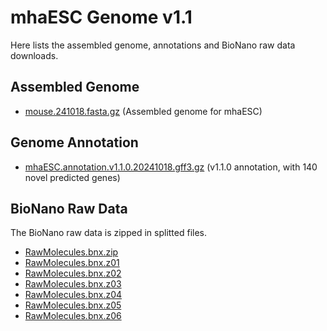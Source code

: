 # mhaESC Genome v1.1

Here lists the assembled genome, annotations and BioNano raw data downloads.

## Assembled Genome

- [mouse.241018.fasta.gz](https://github.com/yulab-ql/mhaESC_genome/releases/download/upd_rmvector/mouse.241018.v1.1.0.combined.fasta.gz) (Assembled genome for mhaESC)


## Genome Annotation

- [mhaESC.annotation.v1.1.0.20241018.gff3.gz](https://github.com/yulab-ql/mhaESC_genome/releases/download/upd_rmvector/mhaESC.annotation.v1.1.0.20241018.gff3.gz) (v1.1.0 annotation, with 140 novel predicted genes)

## BioNano Raw Data

The BioNano raw data is zipped in splitted files.

- [RawMolecules.bnx.zip](https://github.com/yulab-ql/mhaESC_genome/releases/download/bionano/RawMolecules.bnx.zip)
- [RawMolecules.bnx.z01](https://github.com/yulab-ql/mhaESC_genome/releases/download/bionano/RawMolecules.bnx.z01)
- [RawMolecules.bnx.z02](https://github.com/yulab-ql/mhaESC_genome/releases/download/bionano/RawMolecules.bnx.z02)
- [RawMolecules.bnx.z03](https://github.com/yulab-ql/mhaESC_genome/releases/download/bionano/RawMolecules.bnx.z03)
- [RawMolecules.bnx.z04](https://github.com/yulab-ql/mhaESC_genome/releases/download/bionano/RawMolecules.bnx.z04)
- [RawMolecules.bnx.z05](https://github.com/yulab-ql/mhaESC_genome/releases/download/bionano/RawMolecules.bnx.z05)
- [RawMolecules.bnx.z06](https://github.com/yulab-ql/mhaESC_genome/releases/download/bionano/RawMolecules.bnx.z06)
